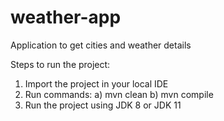 # weather-app

Application to get cities and weather details

Steps to run the project:
1)	Import the project in your local IDE 
2)  Run commands:
a)	mvn clean
b)	mvn compile
3)	Run the project using JDK 8 or JDK 11
